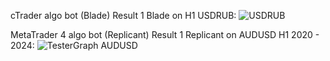 
cTrader algo bot (Blade) Result 1 Blade on H1 USDRUB:
![USDRUB](https://github.com/geralltf/Blade/assets/120240674/694e2858-c8c7-42e5-be33-1564cbf567ca)

MetaTrader 4 algo bot (Replicant) Result 1 Replicant on AUDUSD H1 2020 - 2024:
![TesterGraph AUDUSD](https://github.com/geralltf/Blade/assets/120240674/4d063f92-8a19-44cc-ab51-d84cfd14630c)
